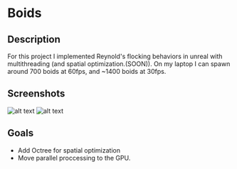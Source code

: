 # Boids

## Description
For this project I implemented Reynold's flocking behaviors in unreal with multithreading (and spatial optimization.(SOON)). On my laptop I can spawn around 700 boids at 60fps, and ~1400 boids at 30fps.

## Screenshots
![alt text](https://i.imgur.com/8Rb9Ll1.png "Flocking1")
![alt text](https://i.imgur.com/Krw0GDa.jpg "Flocking2")

## Goals
* Add Octree for spatial optimization
* Move parallel proccessing to the GPU.
